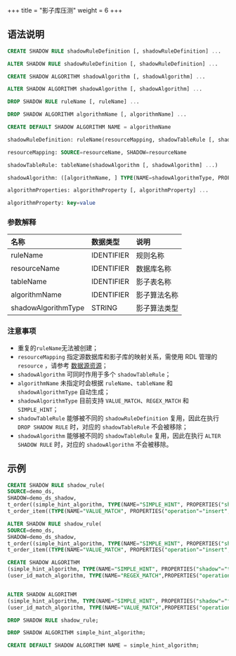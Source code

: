 +++
title = "影子库压测"
weight = 6
+++

## 语法说明

```sql
CREATE SHADOW RULE shadowRuleDefinition [, shadowRuleDefinition] ... 

ALTER SHADOW RULE shadowRuleDefinition [, shadowRuleDefinition] ... 

CREATE SHADOW ALGORITHM shadowAlgorithm [, shadowAlgorithm] ...

ALTER SHADOW ALGORITHM shadowAlgorithm [, shadowAlgorithm] ...

DROP SHADOW RULE ruleName [, ruleName] ...

DROP SHADOW ALGORITHM algorithmName [, algorithmName] ...

CREATE DEFAULT SHADOW ALGORITHM NAME = algorithmName

shadowRuleDefinition: ruleName(resourceMapping, shadowTableRule [, shadowTableRule] ...)

resourceMapping: SOURCE=resourceName, SHADOW=resourceName

shadowTableRule: tableName(shadowAlgorithm [, shadowAlgorithm] ...)

shadowAlgorithm: ([algorithmName, ] TYPE(NAME=shadowAlgorithmType, PROPERTIES([algorithmProperties] ...)))

algorithmProperties: algorithmProperty [, algorithmProperty] ... 

algorithmProperty: key=value
```

### 参数解释

| 名称                  | 数据类型       | 说明     |
|:--------------------|:-----------|:-------|
| ruleName            | IDENTIFIER | 规则名称   |
| resourceName        | IDENTIFIER | 数据库名称  |
| tableName           | IDENTIFIER | 影子表名称  |
| algorithmName       | IDENTIFIER | 影子算法名称 |
| shadowAlgorithmType | STRING     | 影子算法类型 |

### 注意事项

- 重复的`ruleName`无法被创建；
- `resourceMapping` 指定源数据库和影子库的映射关系，需使用 RDL 管理的 `resource` ，请参考 [数据源资源](/cn/user-manual/shardingsphere-proxy/distsql/syntax/rdl/resource-definition/)；
- `shadowAlgorithm` 可同时作用于多个 `shadowTableRule`；
- `algorithmName` 未指定时会根据 `ruleName`、`tableName` 和 `shadowAlgorithmType` 自动生成；
- `shadowAlgorithmType` 目前支持 `VALUE_MATCH`、`REGEX_MATCH` 和 `SIMPLE_HINT`；
- `shadowTableRule` 能够被不同的 `shadowRuleDefinition` 复用，因此在执行 `DROP SHADOW RULE` 时，对应的 `shadowTableRule` 不会被移除；
- `shadowAlgorithm` 能够被不同的 `shadowTableRule` 复用，因此在执行 `ALTER SHADOW RULE` 时，对应的 `shadowAlgorithm` 不会被移除。

## 示例

```sql
CREATE SHADOW RULE shadow_rule(
SOURCE=demo_ds,
SHADOW=demo_ds_shadow,
t_order((simple_hint_algorithm, TYPE(NAME="SIMPLE_HINT", PROPERTIES("shadow"="true", "foo"="bar"))),(TYPE(NAME="REGEX_MATCH", PROPERTIES("operation"="insert","column"="user_id", "regex"='[1]')))), 
t_order_item((TYPE(NAME="VALUE_MATCH", PROPERTIES("operation"="insert","column"="user_id", "value"='1')))));

ALTER SHADOW RULE shadow_rule(
SOURCE=demo_ds,
SHADOW=demo_ds_shadow,
t_order((simple_hint_algorithm, TYPE(NAME="SIMPLE_HINT", PROPERTIES("shadow"="true", "foo"="bar"))),(TYPE(NAME="REGEX_MATCH", PROPERTIES("operation"="insert","column"="user_id", "regex"='[1]')))), 
t_order_item((TYPE(NAME="VALUE_MATCH", PROPERTIES("operation"="insert","column"="user_id", "value"='1')))));

CREATE SHADOW ALGORITHM 
(simple_hint_algorithm, TYPE(NAME="SIMPLE_HINT", PROPERTIES("shadow"="true", "foo"="bar"))), 
(user_id_match_algorithm, TYPE(NAME="REGEX_MATCH",PROPERTIES("operation"="insert", "column"="user_id", "regex"='[1]')));


ALTER SHADOW ALGORITHM 
(simple_hint_algorithm, TYPE(NAME="SIMPLE_HINT", PROPERTIES("shadow"="false", "foo"="bar"))), 
(user_id_match_algorithm, TYPE(NAME="VALUE_MATCH",PROPERTIES("operation"="insert", "column"="user_id", "value"='1')));

DROP SHADOW RULE shadow_rule;

DROP SHADOW ALGORITHM simple_hint_algorithm;

CREATE DEFAULT SHADOW ALGORITHM NAME = simple_hint_algorithm;
```
